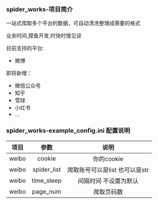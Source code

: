 ### spider_works-项目简介
一站式爬取多个平台的数据，可自动清洗整理成需要的格式

业余时间,摸鱼开发,时快时慢见谅

目前支持的平台:
<ul>
    <li>微博 </li>
</ul>

即将新增：
<ul>
    <li>微信公众号</li>
    <li>知乎</li>
    <li>雪球</li>
    <li>小红书</li>
    <li>...</li>
</ul>

### spider_works-example_config.ini 配置说明
|项目|参数|说明|
|:---:|:---:|:---:|
|weibo|cookie|你的cookie|
|weibo|spider_list|爬取账号可以是list 也可以是str|
|weibo|time_sleep|间隔时间 不设置为默认|
|weibo|page_num|爬取页码数|

